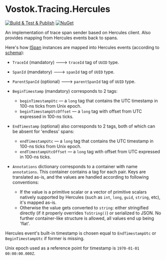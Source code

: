 # Vostok.Tracing.Hercules

[![Build & Test & Publish](https://github.com/vostok/tracing.hercules/actions/workflows/ci.yml/badge.svg)](https://github.com/vostok/tracing.hercules/actions/workflows/ci.yml)
[![NuGet](https://img.shields.io/nuget/v/Vostok.Tracing.Hercules.svg)](https://www.nuget.org/packages/Vostok.Tracing.Hercules)

An implementation of trace span sender based on Hercules client. Also provides mapping from Hercules events back to spans.

Here's how [ISpan](https://github.com/vostok/tracing.abstractions/blob/master/Vostok.Tracing.Abstractions/ISpan.cs) instances are mapped into Hercules events (according to [schema](https://github.com/vostok/hercules/blob/master/doc/event-schema/trace-span-schema.md)):

- `TraceId` (mandatory) ---> `traceId` tag of `UUID` type.

- `SpanId` (mandatory) ---> `spanId` tag of `UUID` type.

- `ParentSpanId` (optional) ---> `parentSpanId` tag of `UUID` type.

- `BeginTimestamp` (mandatory) corresponds to 2 tags:
  - `beginTimestampUtc` — a `long` tag that contains the UTC timestamp in 100-ns ticks from Unix epoch.
  - `beginTimestampUtcOffset` — a `long` tag with offset from UTC expressed in 100-ns ticks.

- `EndTimestamp` (optional) also corresponds to 2 tags, both of which can be absent for 'endless' spans:
  - `endTimestampUtc` — a `long` tag that contains the UTC timestamp in 100-ns ticks from Unix epoch.
  - `endTimestampUtcOffset` — a `long` tag with offset from UTC expressed in 100-ns ticks.
  
- `Annotations` dictionary corresponds to a container with name `annotations`. This container contains a tag for each pair. Keys are translated as-is, and the values are handled according to following conventions:
  - If the value is a primitive scalar or a vector of primitive scalars natively supported by Hercules (such as `int`, `long`, `guid`, `string`, etc), it's mapped as-is. 
  - Otherwise the value gets converted to `string`: either stringified directly (if it properly overrides `ToString()`) or serialized to JSON. No further container-like structure is allowed, all values end up being 'flat'.
  
Hercules event's built-in timestamp is chosen equal to `EndTimestampUtc` or `BeginTimestampUtc` if former is missing.

Unix epoch used as a reference point for timestamp is `1970-01-01 00:00:00.000Z`.
